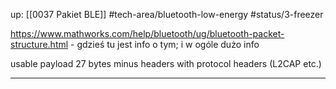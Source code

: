 up: [[0037 Pakiet BLE]]
#tech-area/bluetooth-low-energy 
#status/3-freezer

https://www.mathworks.com/help/bluetooth/ug/bluetooth-packet-structure.html - gdzieś tu jest info o tym; i w ogóle dużo info

usable payload 27 bytes minus headers with protocol headers (L2CAP etc.)

---